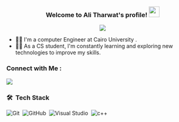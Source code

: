 
<h3 align="center">
  Welcome to Ali Tharwat's profile!
  <img src="https://media.giphy.com/media/hvRJCLFzcasrR4ia7z/giphy.gif" width="28">
</h3>

<!-- Typing SVG by DenverCoder1 - https://github.com/DenverCoder1/readme-typing-svg -->
<p align="center">
  <a href="https://github.com/DenverCoder1/readme-typing-svg"><img src="https://readme-typing-svg.herokuapp.com/?lines=Computer%20Engineer;Always%20learning%20new%20things;Today%20is%20a%20different%20day&font=Fira%20Code&center=true&width=440&height=45&color=7F00FF&vCenter=true&size=22"></a>
</p> 

- 👨‍💻 I'm a computer Engineer at Cairo University .
- 👨‍💻 As a CS student, I'm constantly learning and exploring new technologies to improve my skills.
  
### Connect with Me :

<a href="https://facebook.com/in/Ali%20Tharwat" target="_blank"><img src="https://img.shields.io/badge/-Ali%20Tharwat-7F00FF?style=for-the-badge&logo=facebook&logoColor=white"/></a>

### 🛠 &nbsp;Tech Stack
![Git](https://img.shields.io/badge/-Git-05122A?style=flat&logo=git)&nbsp;
![GitHub](https://img.shields.io/badge/-GitHub-05122A?style=flat&logo=github)&nbsp;
![Visual Studio](https://img.shields.io/badge/-Visual%20Studio-05122A?style=flat&logo=visual-studio&logoColor=007ACC)&nbsp;
![c++](https://img.shields.io/badge/-c++-05122A?style=flat&logo=c++)&nbsp;

